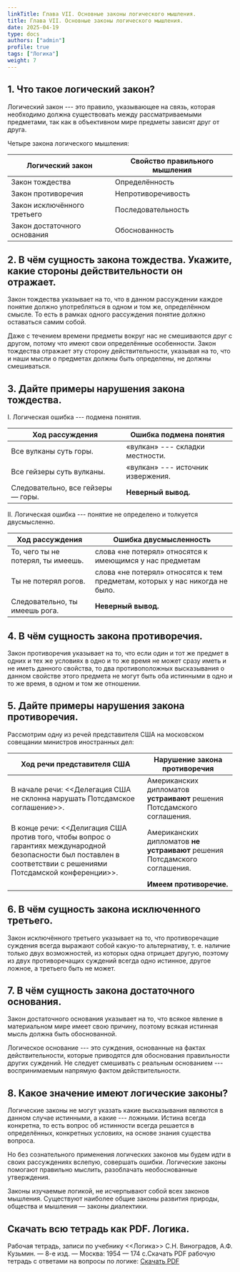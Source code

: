 ```yaml
---
linkTitle: Глава VII. Основные законы логического мышления.
title: Глава VII. Основные законы логического мышления.
date: 2025-04-19
type: docs
authors: ["admin"]
profile: true
tags: ["Логика"]
weight: 7
---
```


## 1. Что такое логический закон?

Логический закон --- это правило, указывающее на связь, которая необходимо должна существовать между рассматриваемыми предметами, так как в объективном мире предметы зависят друг от друга.

Четыре закона логического мышления:

| **Логический закон**         | **Свойство правильного мышления** |
|------------------------------|-----------------------------------|
| Закон тождества              | Определённость                    |
| Закон противоречия           | Непротиворечивость                |
| Закон исключённого третьего  | Последовательность                |
| Закон достаточного основания | Обоснованность                    |


## 2. В чём сущность закона тождества. Укажите, какие стороны действительности он отражает.

Закон тождества указывает на то, что в данном рассуждении каждое понятие должно употребляться в одном и том же, определённом смысле. То есть в рамках одного рассуждения понятие должно оставаться самим собой.

Даже с течением времени предметы вокруг нас не смешиваются друг с другом, потому что имеют свои определённые особенности. Закон тождества отражает эту сторону действительности, указывая на то, что и наши мысли о предметах должны быть определены, не должны смешиваться.

## 3. Дайте примеры нарушения закона тождества.

I. Логическая ошибка --- подмена понятия.

| **Ход рассуждения** | **Ошибка подмена понятия** |
|---|---|
| Все вулканы суть горы. | «вулкан» --- складки местности. |
| Все гейзеры суть вулканы. | «вулкан» --- источник извержения. |
| Следовательно, все гейзеры — горы. | **Неверный вывод.** |

II. Логическая ошибка --- понятие не определено и толкуется двусмысленно.

| **Ход рассуждения** | **Ошибка двусмысленность** |
|---|---|
| То, чего ты не потерял, ты имеешь. | слова «не потерял» относятся к имеющимся у нас предметам |
| Ты не потерял рогов. | слова «не потерял» относятся к тем предметам, которых у нас никогда не было. |
| Следовательно, ты имеешь рога. | **Неверный вывод.** |

## 4. В чём сущность закона противоречия.

Закон противоречия указывает на то, что если один и тот же предмет в одних и тех же условиях в одно и то же время не может сразу иметь и не иметь данного свойства, то два противоположных высказывания о данном свойстве этого предмета не могут быть оба истинными в одно и то же время, в одном и том же отношении.

## 5. Дайте примеры нарушения закона противоречия.

Рассмотрим одну из речей представителя США на московском совещании министров иностранных дел:

| **Ход речи представителя США** | **Нарушение закона противоречия** |
|---|---|
| В начале речи: <<Делегация США не склонна нарушать Потсдамское соглашение>>. | Американских дипломатов **устраивают** решения Потсдамского соглашения. |
| В конце речи: <<Делигация США против того, чтобы вопрос о гарантиях международной безопасности был поставлен в соответствии с решениями Потсдамской конференции>>. | Американских дипломатов **не устраивают** решения Потсдамского соглашения. |
|  | **Имеем противоречие.** |

## 6. В чём сущность закона исключенного третьего.

Закон исключённого третьего указывает на то, что противоречащие суждения всегда выражают собой какую-то альтернативу, т. е. наличие только двух возможностей, из которых одна отрицает другую, поэтому из двух противоречащих суждений всегда одно истинное, другое ложное, а третьего быть не может.

## 7. В чём сущность закона достаточного основания.

Закон достаточного основания указывает на то, что всякое явление в материальном мире имеет свою причину, поэтому всякая истинная мысль должна быть обоснованной.

Логическое основание --- это суждения, основанные на фактах действительности, которые приводятся для обоснования правильности других суждений. Не следует смешивать с реальным основанием --- воспринимаемым напрямую фактом действительности.

## 8. Какое значение имеют логические законы?

Логические законы не могут указать какие высказывания являются в данном случае истинными, а какие --- ложными. Истина всегда конкретна, то есть вопрос об истинности всегда решается в определённых, конкретных условиях, на основе знания существа вопроса.

Но без сознательного применения логических законов мы будем идти в своих рассуждениях вслепую, совершать ошибки. Логические законы помогают правильно мыслить, разоблачать необоснованные утверждения.

Законы изучаемые логикой, не исчерпывают собой всех законов мышления. Существуют наиболее общие законы развития природы, общества и мышления — законы диалектики. 

## Скачать всю тетрадь как PDF. Логика.

Рабочая тетрадь, записи по учебнику <<Логика>> С.Н. Виноградов, А.Ф. Кузьмин. — 8-е изд. — Москва: 1954 — 174 c.Скачать PDF рабочую тетрадь с ответами на вопросы по логике: [Скачать PDF](https://temavladin.github.io/uploads/Logika-Vladin-2024.pdf)